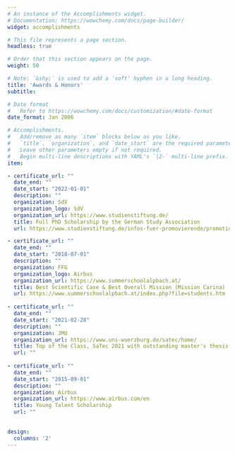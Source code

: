 ```yaml
---
# An instance of the Accomplishments widget.
# Documentation: https://wowchemy.com/docs/page-builder/
widget: accomplishments

# This file represents a page section.
headless: true

# Order that this section appears on the page.
weight: 50

# Note: `&shy;` is used to add a 'soft' hyphen in a long heading.
title: 'Awards & Honors'
subtitle:

# Date format
#   Refer to https://wowchemy.com/docs/customization/#date-format
date_format: Jan 2006

# Accomplishments.
#   Add/remove as many `item` blocks below as you like.
#   `title`, `organization`, and `date_start` are the required parameters.
#   Leave other parameters empty if not required.
#   Begin multi-line descriptions with YAML's `|2-` multi-line prefix.
item:

- certificate_url: ""
  date_end: ""
  date_start: "2022-01-01"
  description: ""
  organization: SdV
  organization_logo: SdV
  organization_url: https://www.studienstiftung.de/
  title: Full PhD Scholarship by the German Study Association
  url: https://www.studienstiftung.de/infos-fuer-promovierende/promotionsfoerderung-der-studienstiftung/

- certificate_url: ""
  date_end: ""
  date_start: "2018-07-01"
  description: ""
  organization: FFG
  organization_logo: Airbus
  organization_url: https://www.summerschoolalpbach.at/
  title: Best Scientific Case & Best Overall Mission (Mission Carina) 
  url: https://www.summerschoolalpbach.at/index.php?file=students.htm 
  
- certificate_url: ""
  date_end: ""
  date_start: "2021-02-28"
  description: ""
  organization: JMU
  organization_url: https://www.uni-wuerzburg.de/satec/home/
  title: Top of the Class, SaTec 2021 with outstanding master's thesis
  url: "" 
 
- certificate_url: ""
  date_end: ""
  date_start: "2015-09-01"
  description: ""
  organization: Airbus
  organization_url: https://www.airbus.com/en
  title: Young Talent Scholarship
  url: "" 
  
 
design:
  columns: '2' 
---
```

